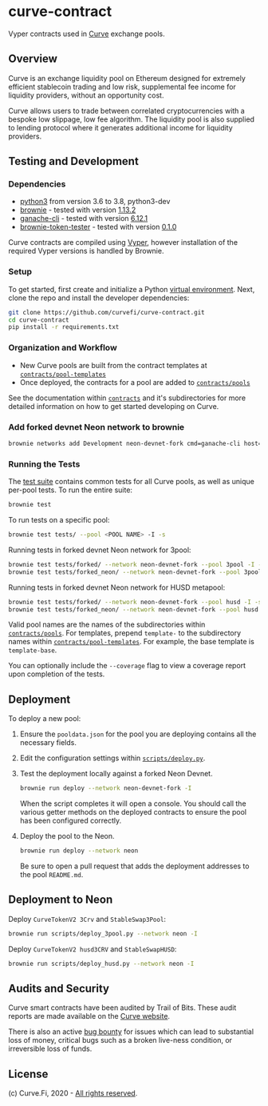 # curve-contract

Vyper contracts used in [Curve](https://www.curve.fi/) exchange pools.

## Overview

Curve is an exchange liquidity pool on Ethereum designed for extremely efficient stablecoin trading and low risk, supplemental fee income for liquidity providers, without an opportunity cost.

Curve allows users to trade between correlated cryptocurrencies with a bespoke low slippage, low fee algorithm. The liquidity pool is also supplied to lending protocol where it generates additional income for liquidity providers.

## Testing and Development

### Dependencies

* [python3](https://www.python.org/downloads/release/python-368/) from version 3.6 to 3.8, python3-dev
* [brownie](https://github.com/iamdefinitelyahuman/brownie) - tested with version [1.13.2](https://github.com/eth-brownie/brownie/releases/tag/v1.13.2)
* [ganache-cli](https://github.com/trufflesuite/ganache-cli) - tested with version [6.12.1](https://github.com/trufflesuite/ganache-cli/releases/tag/v6.12.1)
* [brownie-token-tester](https://github.com/iamdefinitelyahuman/brownie-token-tester) - tested with version [0.1.0](https://github.com/iamdefinitelyahuman/brownie-token-tester/releases/tag/v0.1.0)

Curve contracts are compiled using [Vyper](https://github.com/vyperlang/vyper), however installation of the required Vyper versions is handled by Brownie.

### Setup

To get started, first create and initialize a Python [virtual environment](https://docs.python.org/3/library/venv.html). Next, clone the repo and install the developer dependencies:

```bash
git clone https://github.com/curvefi/curve-contract.git
cd curve-contract
pip install -r requirements.txt
```

### Organization and Workflow

* New Curve pools are built from the contract templates at [`contracts/pool-templates`](contracts/pool-templates)
* Once deployed, the contracts for a pool are added to [`contracts/pools`](contracts/pools)

See the documentation within [`contracts`](contracts) and it's subdirectories for more detailed information on how to get started developing on Curve.

### Add forked devnet Neon network to brownie

```bash
brownie networks add Development neon-devnet-fork cmd=ganache-cli host=http://127.0.0.1 fork=neon port=8545 evm_version=istanbul accounts=10 timeout=120
```

### Running the Tests

The [test suite](tests) contains common tests for all Curve pools, as well as unique per-pool tests. To run the entire suite:

```bash
brownie test
```

To run tests on a specific pool:

```bash
brownie test tests/ --pool <POOL NAME> -I -s
```

Running tests in forked devnet Neon network for 3pool:

```bash
brownie test tests/forked/ --network neon-devnet-fork --pool 3pool -I -s
brownie test tests/forked_neon/ --network neon-devnet-fork --pool 3pool -I -s
```

Running tests in forked devnet Neon network for HUSD metapool:

```bash
brownie test tests/forked/ --network neon-devnet-fork --pool husd -I -s
brownie test tests/forked_neon/ --network neon-devnet-fork --pool husd -I -s
```

Valid pool names are the names of the subdirectories within [`contracts/pools`](contracts/pools). For templates, prepend `template-` to the subdirectory names within [`contracts/pool-templates`](../contracts/pool-templates). For example, the base template is `template-base`.

You can optionally include the `--coverage` flag to view a coverage report upon completion of the tests.

## Deployment

To deploy a new pool:

1. Ensure the `pooldata.json` for the pool you are deploying contains all the necessary fields.
2. Edit the configuration settings within [`scripts/deploy.py`](scripts/deploy.py).
3. Test the deployment locally against a forked Neon Devnet.

    ```bash
    brownie run deploy --network neon-devnet-fork -I
    ```
    
    When the script completes it will open a console. You should call the various getter methods on the deployed contracts to ensure the pool has been configured correctly.

4. Deploy the pool to the Neon.

    ```bash
    brownie run deploy --network neon
    ```

    Be sure to open a pull request that adds the deployment addresses to the pool `README.md`.

## Deployment to Neon

Deploy `CurveTokenV2 3Crv` and `StableSwap3Pool`:

```bash
brownie run scripts/deploy_3pool.py --network neon -I
```

Deploy `CurveTokenV2 husd3CRV` and `StableSwapHUSD`:

```bash
brownie run scripts/deploy_husd.py --network neon -I
```

## Audits and Security

Curve smart contracts have been audited by Trail of Bits. These audit reports are made available on the [Curve website](https://www.curve.fi/audits).

There is also an active [bug bounty](https://www.curve.fi/bugbounty) for issues which can lead to substantial loss of money, critical bugs such as a broken live-ness condition, or irreversible loss of funds.

## License

(c) Curve.Fi, 2020 - [All rights reserved](LICENSE).

